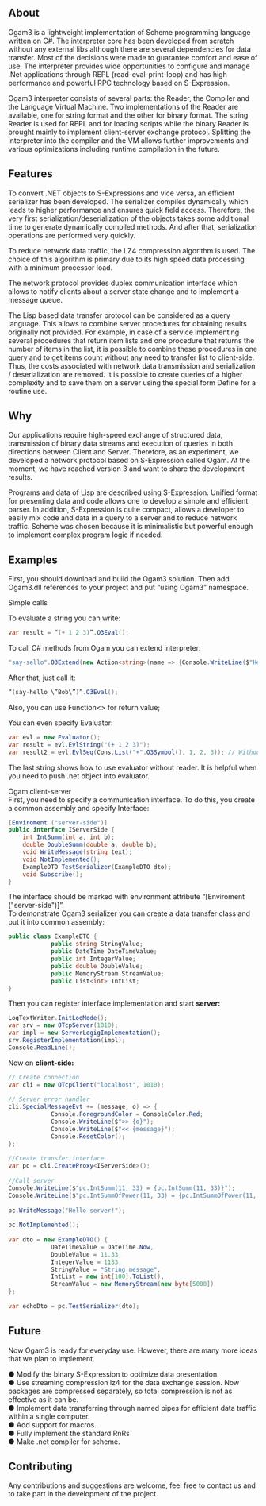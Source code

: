 ## About
Ogam3 is a lightweight implementation of Scheme programming language written on C#. The interpreter core has been developed from scratch without any external libs although there are several dependencies for data transfer. Most of the decisions were made to guarantee comfort and ease of use. The interpreter provides wide opportunities to configure and manage .Net applications through REPL (read-eval-print-loop) and has high performance and powerful RPC technology based on S-Expression.    
     
Ogam3 interpreter consists of several parts: the Reader, the Compiler and the Language Virtual Machine. Two implementations of the Reader are available, one for string format and the other for binary format. The string Reader is used for REPL and for loading scripts while the binary Reader is brought mainly to implement client-server exchange protocol. Splitting the interpreter into the compiler and the VM allows further improvements and various optimizations including runtime compilation in the future.    
     
## Features
To convert .NET objects to S-Expressions and vice versa, an efficient serializer has been developed. The serializer compiles dynamically which leads to higher performance and ensures quick field access. Therefore, the very first serialization/deserialization of the objects takes some additional time to generate dynamically compiled methods. And after that, serialization operations are performed very quickly.    
     
To reduce network data traffic, the LZ4 compression algorithm is used. The choice of this algorithm is primary due to its high speed data processing with a minimum processor load.    
     
The network protocol provides duplex communication interface which allows to notify clients about a server state change and to implement a message queue.    
     
The Lisp based data transfer protocol can be considered as a query language. This allows to combine server procedures for obtaining results originally not provided. For example, in case of a service implementing several procedures that return item lists and one procedure that returns the number of items in the list, it is possible to combine these procedures in one query and to get items count without any need to transfer list to client-side. Thus, the costs associated with network data transmission and serialization / deserialization are removed. It is possible to create queries of a higher complexity and to save them on a server using the special form Define for a routine use.    
## Why
Our applications require high-speed exchange of structured data, transmission of binary data streams and execution of queries in both directions between Client and Server. Therefore, as an experiment, we developed a network protocol based on S-Expression called Ogam. At the moment, we have reached version 3 and want to share the development results.    
     
Programs and data of Lisp are described using S-Expression. Unified format for presenting data and code allows one to develop a simple and efficient parser. In addition, S-Expression is quite compact, allows a developer to easily mix code and data in a query to a server and to reduce network traffic. Scheme was chosen because it is minimalistic but powerful enough to implement complex program logic if needed.    
## Examples
First, you should download and build the Ogam3 solution. Then add Ogam3.dll references to your project and put “using Ogam3” namespace.    
     
Simple calls    
     
To evaluate a string you can write:    
```csharp
var result = “(+ 1 2 3)”.O3Eval();    
```
To call C# methods from Ogam you can extend interpreter:    
```csharp
"say-sello".O3Extend(new Action<string>(name => {Console.WriteLine($"Hello {name}");}));    
```
After that, just call it:    
```csharp
“(say-hello \”Bob\”)”.O3Eval();    
```
Also, you can use Function<> for return value;    
     
You can even specify Evaluator:    
```csharp
var evl = new Evaluator();    
var result = evl.EvlString("(+ 1 2 3)");    
var result2 = evl.EvlSeq(Cons.List("+".O3Symbol(), 1, 2, 3)); // Without reader    
```
The last string shows how to use evaluator without reader. It is helpful when you need to push .net object into evaluator.    
     
Ogam client-server    
First, you need to specify a communication interface. To do this, you create a common assembly and specify Interface:    
```csharp
[Enviroment ("server-side")]    
public interface IServerSide {    
	int IntSumm(int a, int b);    
	double DoubleSumm(double a, double b);    
	void WriteMessage(string text);    
	void NotImplemented();    
	ExampleDTO TestSerializer(ExampleDTO dto);    
	void Subscribe();    
}    
```
The interface should be marked with environment attribute “[Enviroment ("server-side")]”.    
To demonstrate Ogam3 serializer you can create a data transfer class and put it into common assembly:    
```csharp
public class ExampleDTO {    
	    	public string StringValue;    
	    	public DateTime DateTimeValue;    
	    	public int IntegerValue;    
	    	public double DoubleValue;    
	    	public MemoryStream StreamValue;    
	    	public List<int> IntList;    
}    
```
Then you can register interface implementation and start **server:**    
```csharp
LogTextWriter.InitLogMode();    
var srv = new OTcpServer(1010);    
var impl = new ServerLogigImplementation();    
srv.RegisterImplementation(impl);    
Console.ReadLine();    
```
Now on **client-side:**    
```csharp
// Create connection    
var cli = new OTcpClient("localhost", 1010);    
     
// Server error handler    
cli.SpecialMessageEvt += (message, o) => {    
        	Console.ForegroundColor = ConsoleColor.Red;    
        	Console.WriteLine($">> {o}");    
        	Console.WriteLine($"<< {message}");    
        	Console.ResetColor();    
};    
     
//Create transfer interface    
var pc = cli.CreateProxy<IServerSide>();    
     
//Call server    
Console.WriteLine($"pc.IntSumm(11, 33) = {pc.IntSumm(11, 33)}");    
Console.WriteLine($"pc.IntSummOfPower(11, 33) = {pc.IntSummOfPower(11, 33)}");    
     
pc.WriteMessage("Hello server!");    
     
pc.NotImplemented();    
     
var dto = new ExampleDTO() {    
        	DateTimeValue = DateTime.Now,    
        	DoubleValue = 11.33,    
        	IntegerValue = 1133,    
        	StringValue = "String message",    
        	IntList = new int[100].ToList(),    
        	StreamValue = new MemoryStream(new byte[5000])    
};    
     
var echoDto = pc.TestSerializer(dto);    
```
## Future
Now Ogam3 is ready for everyday use. However, there are many more ideas that we plan to implement.    
     
● 	Modify the binary S-Expression to optimize data presentation.    
● 	Use streaming compression lz4 for the data exchange session. Now packages are compressed separately, so total compression is not as effective as it can be.    
● 	Implement data transferring through named pipes for efficient data traffic within a single computer.    
●     Add support for macros.    
●     Fully implement the standard RnRs    
● 	Make .net compiler for scheme.    
## Contributing
Any contributions and suggestions are welcome, feel free to contact us and to take part in the development of the project.    
  
  
